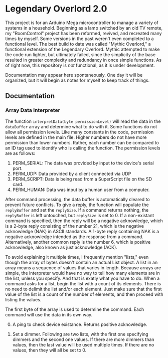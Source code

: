 # Legendary Overlord 2.0

This project is for an Arduino Mega microcontroller to manage a variety of systems in a household. Beginning as a lamp switched by an old TV remote, my "RoomControl" project has been reformed, revived, and recreated many times by myself. Some versions in the past weren't even completed to a functional level. The best build to date was called "Mythic Overlord," a functional extension of the Legendary Overlord. Mythic attempted to make the code run lighter, but ultimately failed, since the simplicity of the base resulted in greater complexity and redundancy in once simple functions. As of right now, this repository is *not* functional, as it is under development.

Documentation may appear here spontaneously. One day it will be organized, but it will begin as notes for myself to keep track of things.

## Documentation

### Array Data Interpreter

The function `interpretData(byte permissionLevel)` will read the data in the `dataBuffer` array and determine what to do with it. Some functions do not allow all permission levels. Like many constants in the code, permission levels are defined in the main file. Higher numbers do not have more permission than lower numbers. Rather, each number can be compared to an ID tag used to identify who is calling the function. The permission levels are as follows:
1. PERM_SERIAL: The data was provided by input to the device's serial port.
2. PERM_UDP: Data provided by a client connected via UDP
3. PERM_SCRIPT: Data is being read from a SuperScript file on the SD card.
4. PERM_HUMAN: Data was input by a human user from a computer.

After command processing, the data buffer is automatically cleared to prevent future conflicts. To give a reply, the function will populate the `replyBuffer` and set the `replySize`. If a command returns nothing, the `replyBuffer` is left untouched, but `replySize` is set to 0. If a non-existant command is specified, then the reply will be a negative acknowledge, which is a 2-byte reply consisting of the number 21, which is the negative acknowledge (NAK) in ASCII standards. A 1-byte reply containing NAK is a negative acknowledge intended as the response from a command. Alternatively, another common reply is the number 6, which is positive acknowledge, also known as just acknowledge (ACK).

To avoid explaining it multiple times, I frequently mention "lists," even though the array of bytes doesn't contain an actual List object. A list in an array means a sequence of values that varies in length. Because arrays are simple, the interpreter would have no way to tell how many elements are in the list, unless you specify. And that is exatly what you have to do. When a command asks for a list, begin the list with a count of its elements. There is no need to delimit the list and/or each element. Just make sure that the first value of the list is a count of the number of elements, and then proceed with listing the values.

The first byte of the array is used to determine the command. Each command will use the data in its own way.

0. A ping to check device existance. Returns positive acknowledge.

1. Set a dimmer. Following are two lists, with the first one specifying dimmers and the second one values. If there are more dimmers than values, then the last value will be used multiple times. If there are no values, then they will all be set to 0.
